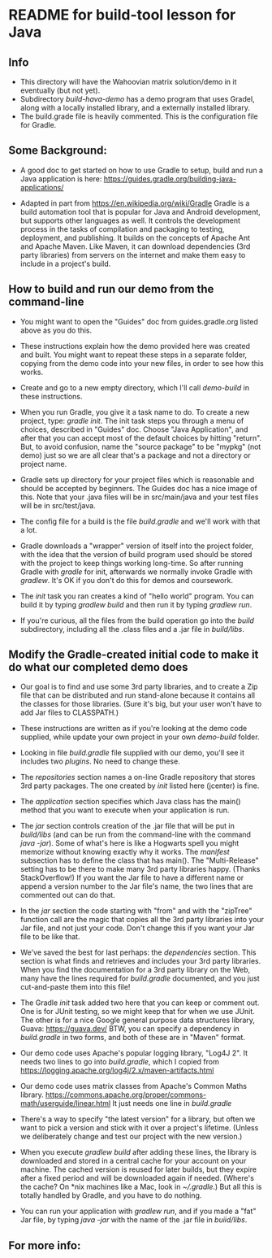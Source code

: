 # README for build-tool lesson for Java

## Info

* This directory will have the Wahoovian matrix solution/demo in it eventually (but not yet).
* Subdirectory *build-hava-demo* has a demo program that uses Gradel, along with a locally installed library, and a externally installed library.
* The build.grade file is heavily commented.  This is the configuration file for Gradle. 

## Some Background:

* A good doc to get started on how to use Gradle to setup, build and run a Java application is here: https://guides.gradle.org/building-java-applications/

* Adapted in part from https://en.wikipedia.org/wiki/Gradle
Gradle is a build automation tool that is popular for Java and Android development, but supports other languages as well. It controls the development process in the tasks of compilation and packaging to testing, deployment, and publishing. It builds on the concepts of Apache Ant and Apache Maven.  Like Maven, it can download dependencies (3rd party libraries) from servers on the internet and make them easy to include in a project's build. 

## How to build and run our demo from the command-line

* You might want to open the "Guides" doc from guides.gradle.org listed above as you do this.

* These instructions explain how the demo provided here was created and built. You might want to repeat these steps in a separate folder, copying from the demo code into your new files, in order to see how this works.

* Create and go to a new empty directory, which I'll call *demo-build* in these instructions.

* When you run Gradle, you give it a task name to do.  To create a new project, type: *gradle init*.  The init task steps you through a menu of choices, described in "Guides" doc. Choose "Java Application", and after that you can accept most of the default choices by hitting "return".  But, to avoid confusion, name the "source package" to be "mypkg" (not demo) just so we are all clear that's a package and not a directory or project name.

* Gradle sets up directory for your project files which is reasonable and should be accepted by beginners. The Guides doc has a nice image of this.  Note that your .java files will be in src/main/java and your test files will be in src/test/java.

* The config file for a build is the file *build.gradle* and we'll work with that a lot.

* Gradle downloads a "wrapper" version of itself into the project folder, with the idea that the version of build program used should be stored with the project to keep things working long-time.  So after running Gradle with *gradle* for init, afterwards we normally invoke Gradle with *gradlew*.  It's OK if you don't do this for demos and coursework.

* The *init* task you ran creates a kind of "hello world" program.  You can build it by typing  *gradlew build* and then run it by typing *gradlew run*.

* If you're curious, all the files from the build operation go into the *build* subdirectory, including all the .class files and a .jar file in *build/libs*.

## Modify the Gradle-created initial code to make it do what our completed demo does

* Our goal is to find and use some 3rd party libraries, and to create a Zip file that can be distributed and run stand-alone because it contains all the classes for those libraries.  (Sure it's big, but your user won't have to add Jar files to CLASSPATH.)

* These instructions are written as if you're looking at the demo code supplied, while update your own project in your own *demo-build* folder.

* Looking in file *build.gradle* file supplied with our demo, you'll see it includes two *plugins*.  No need to change these.

* The *repositories* section names a on-line Gradle repository that stores 3rd party packages.  The one created by *init* listed here (jcenter) is fine.

* The *application* section specifies which Java class has the main() method that you want to execute when your application is run.

* The *jar* section controls creation of the .jar file that will be put in *build/libs* (and can be run from the command-line with the command *java -jar*).  Some of what's here is like a Hogwarts spell you might memorize without knowing exactly why it works.  The *manifest* subsection has to define the class that has main().  The "Multi-Release" setting has to be there to make many 3rd party libraries happy. (Thanks StackOverflow!)  If you want the Jar file to have a different name or append a version number to the Jar file's name, the two lines that are commented out can do that.

* In the *jar* section the code starting with "from" and with the "zipTree" function call are the magic that copies all the 3rd party libraries into your Jar file, and not just your code.  Don't change this if you want your Jar file to be like that.

* We've saved the best for last perhaps:  the *dependencies* section.  This section is what finds and retrieves and includes your 3rd party libraries.  When you find the documentation for a 3rd party library on the Web, many have the lines required for *build.gradle* documented, and you just cut-and-paste them into this file!

* The Gradle *init* task added two here that you can keep or comment out.  One is for JUnit testing, so we might keep that for when we use JUnit.  The other is for a nice Google general purpose data structures library, Guava: https://guava.dev/   BTW, you can specify a dependency in *build.gradle* in two forms, and both of these are in "Maven" format.

* Our demo code uses Apache's popular logging library, "Log4J 2".  It needs two lines to go into *build.gradle*, which I copied from https://logging.apache.org/log4j/2.x/maven-artifacts.html

* Our demo code uses matrix classes from Apache's Common Maths library. https://commons.apache.org/proper/commons-math/userguide/linear.html   It just needs one line in *build.gradle*

* There's a way to specify "the latest version" for a library, but often we want to pick a version and stick with it over a project's lifetime.  (Unless we deliberately change and test our project with the new version.)

* When you execute *gradlew build* after adding these lines, the library is downloaded and stored in a central cache for your account on your machine. The cached version is reused for later builds, but they expire after a fixed period and will be downloaded again if needed. (Where's the cache?  On \*nix machines like a Mac, look in *~/.gradle*.)  But all this is totally handled by Gradle, and you have to do nothing.

* You can run your application with *gradlew run*, and if you made a "fat" Jar file, by typing *java -jar* with the name of the .jar file in *buiid/libs*.


## For more info:


